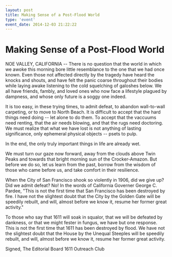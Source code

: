 ```yaml
---
layout: post
title: Making Sense of a Post-Flood World
type: 'event'
event_date: 2014-12-03 21:22:22
---
```

Making Sense of a Post-Flood World
===================================

NOE VALLEY, CALIFORNIA -- There is no question that the world in which we awoke
this morning bore little resemblance to the one that we had once known. Even
those not affected directly by the tragedy have heard the knocks and shouts,
and have felt the panic coarse throughout their bodies while laying awake
listening to the cold squelching of galoshes below. We all have friends,
fambly, and loved ones who now face a lifestyle plagued by dampness, and whose
only future is a soggy one indeed.

It is too easy, in these trying times, to admit defeat, to abandon wall-to-wall
carpeting, or to move to North Beach. It is difficult to accept that the hard
things need doing -- let alone to do them. To accept that the vaccuums need
renting, that the air needs blowing, and that the rugs need doctoring. We must
realize that what we have lost is not anything of lasting significance, only
ephemeral physical objects -- psets to pulp.

In the end, the only truly important things in life are already wet.

We must turn our gaze now forward, away from the clouds above Twin Peaks and
towards that bright morning sun of the Crocker-Amazon. But before we do so, let
us learn from the past, borrow from the wisdom of those who came before us, and
take comfort in their resilience.

When the City of San Francisco shook so violently in 1906, did we give up? Did
we admit defeat? No! In the words of California Governer George C. Pardee,
"This is not the first time that San Francisco has been destroyed by fire. I
have not the slightest doubt that the City by the Golden Gate will be speedily
rebuilt, and will, almost before we know it, resume her former great activity."

To those who say that 1611 will soak in squalor, that we will be defeated by
dankness, or that we might fester in fungus, we have but one response. This is
not the first time that 1611 has been destroyed by flood. We have not the
slightest doubt that the House by the Unequal Steeples will be speedily
rebuilt, and will, almost before we know it, resume her former great activity.

Signed,
The Editorial Board
1611 Outreach Club
